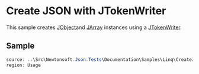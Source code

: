 ﻿# Create JSON with JTokenWriter

This sample creates [JObject](/api/newtonsoft/json/linq/jobject/)and [JArray](/api/newtonsoft/json/linq/jarray/) instances using a [JTokenWriter](/api/newtonsoft/json/linq/jtokenwriter/).

## Sample

```csharp Usage
source: ..\Src\Newtonsoft.Json.Tests\Documentation\Samples\Linq\CreateJsonJTokenWriter.cs
region: Usage
```
